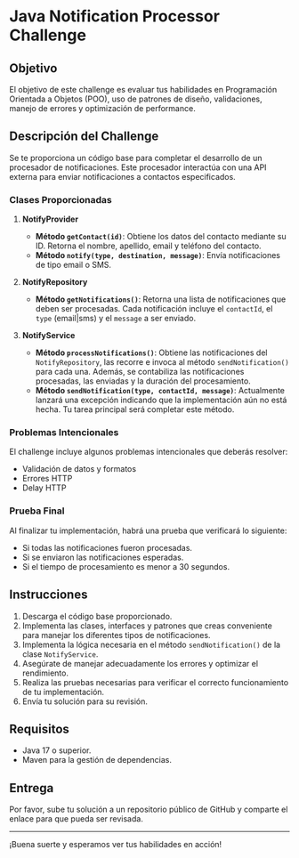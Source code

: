 # Java Notification Processor Challenge

## Objetivo

El objetivo de este challenge es evaluar tus habilidades en Programación Orientada a Objetos (POO), uso de patrones de diseño, validaciones, manejo de errores y optimización de performance.

## Descripción del Challenge

Se te proporciona un código base para completar el desarrollo de un procesador de notificaciones. Este procesador interactúa con una API externa para enviar notificaciones a contactos especificados.

### Clases Proporcionadas

1. **NotifyProvider**
    - **Método `getContact(id)`**: Obtiene los datos del contacto mediante su ID. Retorna el nombre, apellido, email y teléfono del contacto.
    - **Método `notify(type, destination, message)`**: Envía notificaciones de tipo email o SMS.

2. **NotifyRepository**
    - **Método `getNotifications()`**: Retorna una lista de notificaciones que deben ser procesadas. Cada notificación incluye el `contactId`, el `type` (email|sms) y el `message` a ser enviado.

3. **NotifyService**
    - **Método `processNotifications()`**: Obtiene las notificaciones del `NotifyRepository`, las recorre e invoca al método `sendNotification()` para cada una. Además, se contabiliza las notificaciones procesadas, las enviadas y la duración del procesamiento.
    - **Método `sendNotification(type, contactId, message)`**: Actualmente lanzará una excepción indicando que la implementación aún no está hecha. Tu tarea principal será completar este método.

### Problemas Intencionales

El challenge incluye algunos problemas intencionales que deberás resolver:

- Validación de datos y formatos
- Errores HTTP
- Delay HTTP

### Prueba Final

Al finalizar tu implementación, habrá una prueba que verificará lo siguiente:

- Si todas las notificaciones fueron procesadas.
- Si se enviaron las notificaciones esperadas.
- Si el tiempo de procesamiento es menor a 30 segundos.

## Instrucciones

1. Descarga el código base proporcionado.
2. Implementa las clases, interfaces y patrones que creas conveniente para manejar los diferentes tipos de notificaciones.
3. Implementa la lógica necesaria en el método `sendNotification()` de la clase `NotifyService`.
4. Asegúrate de manejar adecuadamente los errores y optimizar el rendimiento.
5. Realiza las pruebas necesarias para verificar el correcto funcionamiento de tu implementación.
6. Envía tu solución para su revisión.

## Requisitos

- Java 17 o superior.
- Maven para la gestión de dependencias.

## Entrega

Por favor, sube tu solución a un repositorio público de GitHub y comparte el enlace para que pueda ser revisada.

---

¡Buena suerte y esperamos ver tus habilidades en acción!
